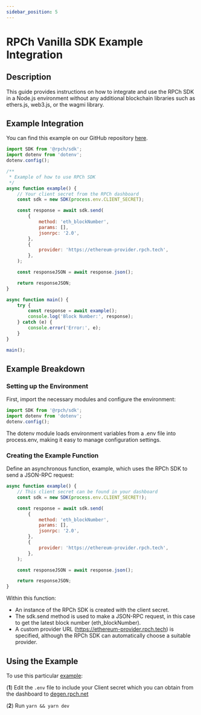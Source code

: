 ```yaml
---
sidebar_position: 5
---
```


# RPCh Vanilla SDK Example Integration

## Description

This guide provides instructions on how to integrate and use the RPCh SDK in a Node.js environment without any additional blockchain libraries such as ethers.js, web3.js, or the wagmi library. 

## Example Integration

You can find this example on our GitHub repository [here](https://github.com/Rpc-h/RPCh/blob/main/examples/vanilla-sdk/src/index.ts).

```JavaScript
import SDK from '@rpch/sdk';
import dotenv from 'dotenv';
dotenv.config();

/**
 * Example of how to use RPCh SDK
 */
async function example() {
    // Your client secret from the RPCh dashboard
    const sdk = new SDK(process.env.CLIENT_SECRET);

    const response = await sdk.send(
        {
            method: 'eth_blockNumber',
            params: [],
            jsonrpc: '2.0',
        },
        {
            provider: 'https://ethereum-provider.rpch.tech',
        },
    );

    const responseJSON = await response.json();

    return responseJSON;
}

async function main() {
    try {
        const response = await example();
        console.log('Block Number:', response);
    } catch (e) {
        console.error('Error:', e);
    }
}

main();
```

## Example Breakdown

### Setting up the Environment

First, import the necessary modules and configure the environment:

```JavaScript
import SDK from '@rpch/sdk';
import dotenv from 'dotenv';
dotenv.config();
```

The dotenv module loads environment variables from a .env file into process.env, making it easy to manage configuration settings.

### Creating the Example Function

Define an asynchronous function, example, which uses the RPCh SDK to send a JSON-RPC request:

```JavaScript
async function example() {
    // This client secret can be found in your dashboard
    const sdk = new SDK(process.env.CLIENT_SECRET!);

    const response = await sdk.send(
        {
            method: 'eth_blockNumber',
            params: [],
            jsonrpc: '2.0',
        },
        {
            provider: 'https://ethereum-provider.rpch.tech',
        },
    );

    const responseJSON = await response.json();

    return responseJSON;
}
```

Within this function:

- An instance of the RPCh SDK is created with the client secret.
- The sdk.send method is used to make a JSON-RPC request, in this case to get the latest block number (eth_blockNumber).
- A custom provider URL (https://ethereum-provider.rpch.tech) is specified, although the RPCh SDK can automatically choose a suitable provider.

## Using the Example

To use this particular [example](https://github.com/Rpc-h/RPCh/blob/main/examples/vanilla-sdk/src/index.ts): 

(**1**) Edit the `.env` file to include your Client secret which you can obtain from the dashboard to [degen.rpch.net](https://degen.rpch.net/)

(**2**) Run `yarn && yarn dev`